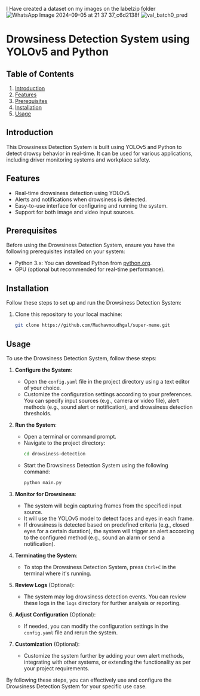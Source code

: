 
I Have created a dataset on my images on the labelzip folder
![WhatsApp Image 2024-09-05 at 21 37 37_c6d2138f](https://github.com/user-attachments/assets/8e00867e-4892-4e60-8475-b5aefb67031d)
![val_batch0_pred](https://github.com/user-attachments/assets/ab3e10a7-10ea-4808-a489-65734f34e9cf)

# Drowsiness Detection System using YOLOv5 and Python

## Table of Contents
1. [Introduction](#introduction)
2. [Features](#features)
3. [Prerequisites](#prerequisites)
4. [Installation](#installation)
5. [Usage](#usage)

## Introduction
This Drowsiness Detection System is built using YOLOv5 and Python to detect drowsy behavior in real-time. It can be used for various applications, including driver monitoring systems and workplace safety.

## Features
- Real-time drowsiness detection using YOLOv5.
- Alerts and notifications when drowsiness is detected.
- Easy-to-use interface for configuring and running the system.
- Support for both image and video input sources.

## Prerequisites
Before using the Drowsiness Detection System, ensure you have the following prerequisites installed on your system:

- Python 3.x: You can download Python from [python.org](https://www.python.org/downloads/).
- GPU (optional but recommended for real-time performance).

## Installation
Follow these steps to set up and run the Drowsiness Detection System:

1. Clone this repository to your local machine:
   ```bash
   git clone https://github.com/Madhavmoudhgal/super-meme.git
## Usage
To use the Drowsiness Detection System, follow these steps:

1. **Configure the System**:
   - Open the `config.yaml` file in the project directory using a text editor of your choice.
   - Customize the configuration settings according to your preferences. You can specify input sources (e.g., camera or video file), alert methods (e.g., sound alert or notification), and drowsiness detection thresholds.

2. **Run the System**:
   - Open a terminal or command prompt.
   - Navigate to the project directory:
     ```bash
     cd drowsiness-detection
     ```
   - Start the Drowsiness Detection System using the following command:
     ```bash
     python main.py
     ```

3. **Monitor for Drowsiness**:
   - The system will begin capturing frames from the specified input source.
   - It will use the YOLOv5 model to detect faces and eyes in each frame.
   - If drowsiness is detected based on predefined criteria (e.g., closed eyes for a certain duration), the system will trigger an alert according to the configured method (e.g., sound an alarm or send a notification).

4. **Terminating the System**:
   - To stop the Drowsiness Detection System, press `Ctrl+C` in the terminal where it's running.

5. **Review Logs** (Optional):
   - The system may log drowsiness detection events. You can review these logs in the `logs` directory for further analysis or reporting.

6. **Adjust Configuration** (Optional):
   - If needed, you can modify the configuration settings in the `config.yaml` file and rerun the system.

7. **Customization** (Optional):
   - Customize the system further by adding your own alert methods, integrating with other systems, or extending the functionality as per your project requirements.

By following these steps, you can effectively use and configure the Drowsiness Detection System for your specific use case.




